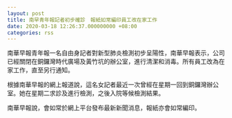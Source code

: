 ```yaml
---
layout: post
title: 南早青年報記者初步確診　報紙如常編印員工改在家工作
date: 2020-03-18 12:26:37.000000000 +08:00
categories: rss
---
```


南華早報青年報一名自由身記者對新型肺炎檢測初步呈陽性，南華早報表示，公司已經關閉在銅鑼灣時代廣場及黃竹坑的辦公室，進行清潔和消毒。所有員工改為在家工作，直至另行通知。

根據南華早報的網上報道說，這名女記者最近一次曾經在星期一回到銅鑼灣辦公室。她在星期二求診及進行檢測，之後入院等候檢測結果。

南華早報說，會如常於網上平台發布最新新聞消息，報紙亦會如常編印。
